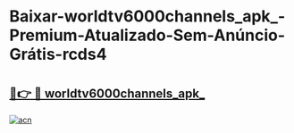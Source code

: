 # Baixar-worldtv6000channels_apk_-Premium-Atualizado-Sem-Anúncio-Grátis-rcds4

# <h2><a href="https://jadghf.esa.edu.pl?src=worldtv6000channels_apk_&ref=rcds4">🔗👉 🔴 worldtv6000channels_apk_</a></h2>

[![acn](https://github.com/user-attachments/assets/0f9c940e-d8b0-45ae-aac7-cd30a18b3e1c)](https://jadghf.esa.edu.pl?src=worldtv6000channels_apk_&ref=rcds4)

